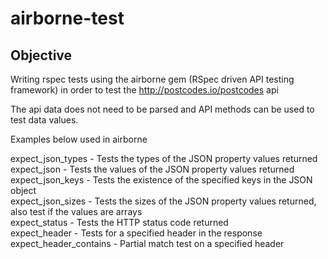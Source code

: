 # airborne-test

## Objective
Writing rspec tests using the airborne gem (RSpec driven API testing framework) in order to test the http://postcodes.io/postcodes api

The api data does not need to be parsed and API methods can be used to test data values.

Examples below used in airborne

expect_json_types - Tests the types of the JSON property values returned  
expect_json - Tests the values of the JSON property values returned  
expect_json_keys - Tests the existence of the specified keys in the JSON object  
expect_json_sizes - Tests the sizes of the JSON property values returned, also test if the values are arrays  
expect_status - Tests the HTTP status code returned  
expect_header - Tests for a specified header in the response  
expect_header_contains - Partial match test on a specified header  


